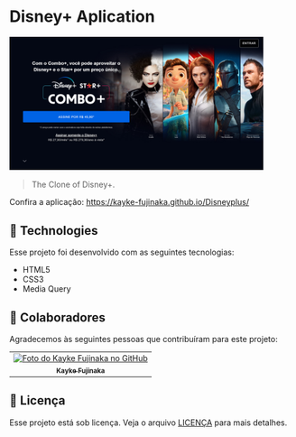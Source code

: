 # Disney+ Aplication

<img src="./assets/img/img.png" width="450px" alt="Disney+ Page">

>  The Clone of Disney+.

Confira a aplicação: https://kayke-fujinaka.github.io/Disneyplus/

## 🚀 Technologies

Esse projeto foi desenvolvido com as seguintes tecnologias:

- HTML5
- CSS3
- Media Query

## 🤝 Colaboradores

Agradecemos às seguintes pessoas que contribuíram para este projeto:

<table>
  <tr>
    <td align="center">
      <a href="#">
        <img src="https://avatars.githubusercontent.com/u/98772000?s=400&u=80de9af672be7f75cc7a546838552cf63d5b82fe&v=4" width="100px;" alt="Foto do Kayke Fujinaka no GitHub"/><br>
        <sub>
          <b>Kayke Fujinaka</b>
        </sub>
      </a>
    </td>
  </tr>
</table>

## 📝 Licença

Esse projeto está sob licença. Veja o arquivo [LICENÇA](LICENSE.md) para mais detalhes.

